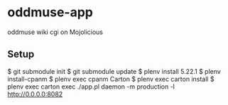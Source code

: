 # oddmuse-app

oddmuse wiki cgi on Mojolicious

## Setup

$ git submodule init
$ git submodule update
$ plenv install 5.22.1
$ plenv install-cpanm
$ plenv exec cpanm Carton
$ plenv exec carton install
$ plenv exec carton exec ./app.pl daemon -m production -l http://0.0.0.0:8082
